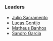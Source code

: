 ### Leaders

* [Julio Sacramento](mailto:julio.sacramento@owasp.org)
* [Lucas Gontijo](mailto:lucas.gontijo@owasp.org)
* [Matheus Banhos](mailto:matheus.banhos@owasp.org)
* [Sandro Garcia](mailto:sandro.garcia@owasp.org)
